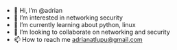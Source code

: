 - 👋 Hi, I’m @adrian
- 👀 I’m interested in networking security
- 🌱 I’m currently learning about python, linux
- 💞️ I’m looking to collaborate on networking and security
- 📫 How to reach me adrianatlupu@gmail.com


<!---
adrianatl/adrianatl is a ✨ special ✨ repository because its `README.md` (this file) appears on your GitHub profile.
You can click the Preview link to take a look at your changes.
--->
